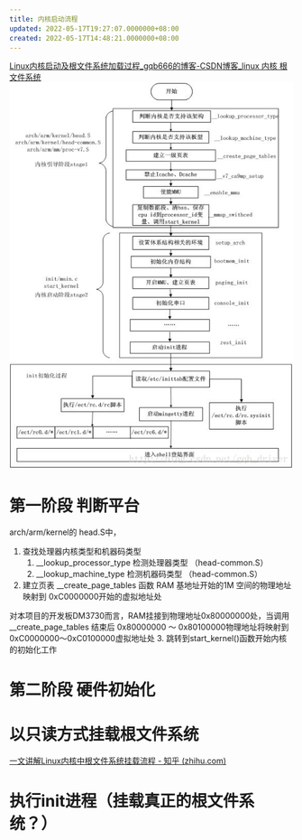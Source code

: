 ```yaml
---
title: 内核启动流程
updated: 2022-05-17T19:27:07.0000000+08:00
created: 2022-05-17T14:48:21.0000000+08:00
---
```


[Linux内核启动及根文件系统加载过程_gqb666的博客-CSDN博客_linux 内核 根文件系统](https://blog.csdn.net/gqb_driver/article/details/26954425)
![image1](../../../resources/image1-1.jpg)

# 第一阶段 判断平台
arch/arm/kernel的 head.S中，
1.  查找处理器内核类型和机器码类型
    1.  \_\_lookup_processor_type 检测处理器类型 （head-common.S）
    2.  \_\_lookup_machine_type 检测机器码类型 （head-common.S）
2.  建立页表 \_\_create_page_tables 函数
RAM 基地址开始的1M 空间的物理地址映射到 0xC0000000开始的虚拟地址处

对本项目的开发板DM3730而言，RAM挂接到物理地址0x80000000处，当调用\_\_create_page_tables 结束后 0x80000000 ～ 0x80100000物理地址将映射到 0xC0000000～0xC0100000虚拟地址处
3.  跳转到start_kernel()函数开始内核的初始化工作
# 第二阶段 硬件初始化 

# 以只读方式挂载根文件系统
[一文讲解Linux内核中根文件系统挂载流程 - 知乎 (zhihu.com)](https://zhuanlan.zhihu.com/p/489819324)
# 执行init进程（挂载真正的根文件系统？）

